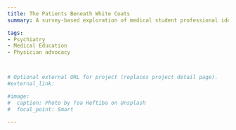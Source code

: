 ```yaml
---
title: The Patients Beneath White Coats
summary: A survey-based exploration of medical student professional identity formation with regards to identifying as a patient/loved one vs. as a medical provider, and if this differs based on the medical specialty in which the personal experience occurred [1st author manuscript submitted; poster presentation at APA 2021] (supported by Steve Miller Fellowship, Columbia VP&S)

tags:
- Psychiatry
- Medical Education
- Physician advocacy



# Optional external URL for project (replaces project detail page).
#external_link: 

#image:
#  caption: Photo by Toa Heftiba on Unsplash
#  focal_point: Smart

---
```

